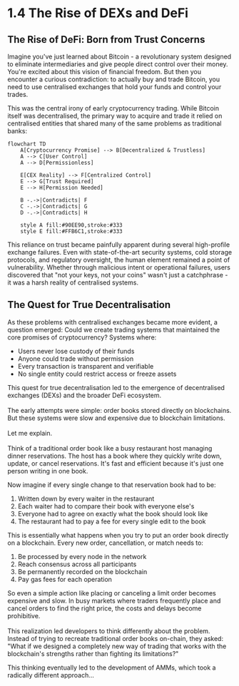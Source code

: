 # 1.4 The Rise of DEXs and DeFi

## The Rise of DeFi: Born from Trust Concerns

Imagine you've just learned about Bitcoin - a revolutionary system designed to eliminate intermediaries and give people direct control over their money. You're excited about this vision of financial freedom. But then you encounter a curious contradiction: to actually buy and trade Bitcoin, you need to use centralised exchanges that hold your funds and control your trades.

This was the central irony of early cryptocurrency trading. While Bitcoin itself was decentralised, the primary way to acquire and trade it relied on centralised entities that shared many of the same problems as traditional banks:

```mermaid
flowchart TD
    A[Cryptocurrency Promise] --> B[Decentralized & Trustless]
    A --> C[User Control]
    A --> D[Permissionless]
    
    E[CEX Reality] --> F[Centralized Control]
    E --> G[Trust Required]
    E --> H[Permission Needed]
    
    B -.->|Contradicts| F
    C -.->|Contradicts| G
    D -.->|Contradicts| H
    
    style A fill:#90EE90,stroke:#333
    style E fill:#FFB6C1,stroke:#333
```



This reliance on trust became painfully apparent during several high-profile exchange failures. Even with state-of-the-art security systems, cold storage protocols, and regulatory oversight, the human element remained a point of vulnerability. Whether through malicious intent or operational failures, users discovered that "not your keys, not your coins" wasn't just a catchphrase - it was a harsh reality of centralised systems.

## The Quest for True Decentralisation

As these problems with centralised exchanges became more evident, a question emerged: Could we create trading systems that maintained the core promises of cryptocurrency? Systems where:

* Users never lose custody of their funds
* Anyone could trade without permission
* Every transaction is transparent and verifiable
* No single entity could restrict access or freeze assets

This quest for true decentralisation led to the emergence of decentralised exchanges (DEXs) and the broader DeFi ecosystem. \
\
The early attempts were simple: order books stored directly on blockchains. But these systems were slow and expensive due to blockchain limitations.\
\
Let me explain. \
\
Think of a traditional order book like a busy restaurant host managing dinner reservations. The host has a book where they quickly write down, update, or cancel reservations. It's fast and efficient because it's just one person writing in one book.

Now imagine if every single change to that reservation book had to be:

1. Written down by every waiter in the restaurant
2. Each waiter had to compare their book with everyone else's
3. Everyone had to agree on exactly what the book should look like
4. The restaurant had to pay a fee for every single edit to the book

This is essentially what happens when you try to put an order book directly on a blockchain. Every new order, cancellation, or match needs to:

1. Be processed by every node in the network
2. Reach consensus across all participants
3. Be permanently recorded on the blockchain
4. Pay gas fees for each operation

So even a simple action like placing or canceling a limit order becomes expensive and slow. In busy markets where traders frequently place and cancel orders to find the right price, the costs and delays become prohibitive.\
\
This realization led developers to think differently about the problem. Instead of trying to recreate traditional order books on-chain, they asked: "What if we designed a completely new way of trading that works with the blockchain's strengths rather than fighting its limitations?"

This thinking eventually led to the development of AMMs, which took a radically different approach...
